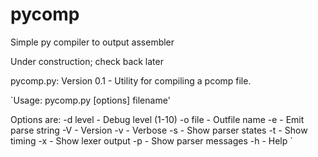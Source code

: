 # pycomp
Simple py compiler to output assembler

Under construction; check back later

pycomp.py: Version 0.1 - Utility for compiling a pcomp file.

`Usage: pycomp.py [options] filename'

  Options are:
            -d level  - Debug level (1-10)
            -o file   - Outfile name
            -e        - Emit parse string
            -V        - Version
            -v        - Verbose
            -s        - Show parser states
            -t        - Show timing
            -x        - Show lexer output
            -p        - Show parser messages
            -h        - Help
`
